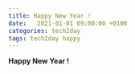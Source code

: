 ```yaml
---
title: Happy New Year !
date:   2021-01-01 09:00:00 +0100
categories: tech2day
tags: tech2day happy
---
```


**Happy New Year !**

